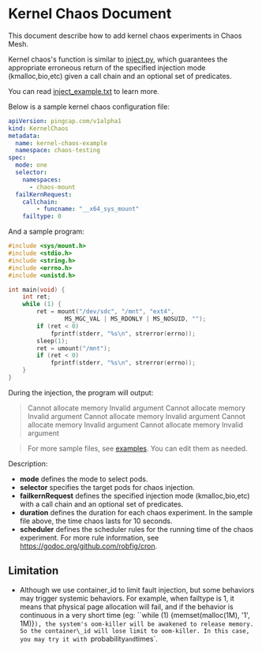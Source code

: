 # Kernel Chaos Document

This document describe how to add kernel chaos experiments in Chaos Mesh.

Kernel chaos's function is similar to
[inject.py](https://github.com/iovisor/bcc/blob/master/tools/inject.py), which
guarantees the appropriate erroneous return of the specified injection mode
(kmalloc,bio,etc) given a call chain and an optional set of predicates.

You can read
[inject\_example.txt](https://github.com/iovisor/bcc/blob/master/tools/inject_example.txt)
to learn more.

Below is a sample kernel chaos configuration file:

```yaml
apiVersion: pingcap.com/v1alpha1
kind: KernelChaos
metadata:
  name: kernel-chaos-example
  namespace: chaos-testing
spec:
  mode: one
  selector:
    namespaces:
      - chaos-mount 
  failKernRequest:
    callchain:
        - funcname: "__x64_sys_mount"
    failtype: 0
```

And a sample program:
```c
#include <sys/mount.h>
#include <stdio.h>
#include <string.h>
#include <errno.h>
#include <unistd.h>

int main(void) {
	int ret; 
	while (1) {
		ret = mount("/dev/sdc", "/mnt", "ext4", 
			    MS_MGC_VAL | MS_RDONLY | MS_NOSUID, "");
		if (ret < 0)
			fprintf(stderr, "%s\n", strerror(errno));
		sleep(1);
		ret = umount("/mnt");
		if (ret < 0)
			fprintf(stderr, "%s\n", strerror(errno));
	}
}
```

During the injection, the program will output:

> Cannot allocate memory
> Invalid argument
> Cannot allocate memory
> Invalid argument
> Cannot allocate memory
> Invalid argument
> Cannot allocate memory
> Invalid argument
> Cannot allocate memory
> Invalid argument

> For more sample files, see [examples](https://github.com/chaos-mesh/bpfki/tree/develop/examples). You can edit them as needed. 

Description:

* **mode** defines the mode to select pods.
* **selector** specifies the target pods for chaos injection.
* **failkernRequest** defines the specified injection mode (kmalloc,bio,etc) with a call chain and an optional set of predicates.
* **duration** defines the duration for each chaos experiment. In the sample file above, the time chaos lasts for 10 seconds.
* **scheduler** defines the scheduler rules for the running time of the chaos experiment. For more rule information, see <https://godoc.org/github.com/robfig/cron>.

## Limitation

* Although we use container\_id to limit fault injection, but some behaviors may
  trigger systemic behaviors. For example, when failtype is 1, it means that
  physical page allocation will fail, and if the behavior is continuous in a 
  very short time (eg: ``while (1) {memset(malloc(1M), '1', 1M)}`), the system's
  oom-killer will be awakened to release memory. So the container\_id will lose
  limit to oom-killer. In this case, you may try it with `probability` and `times`.
